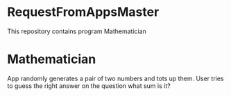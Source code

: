 # RequestFromAppsMaster

This repository contains program Mathematician

# Mathematician

App randomly generates a pair of two numbers and tots up them.
User tries to guess the right answer on the question what sum is it?
